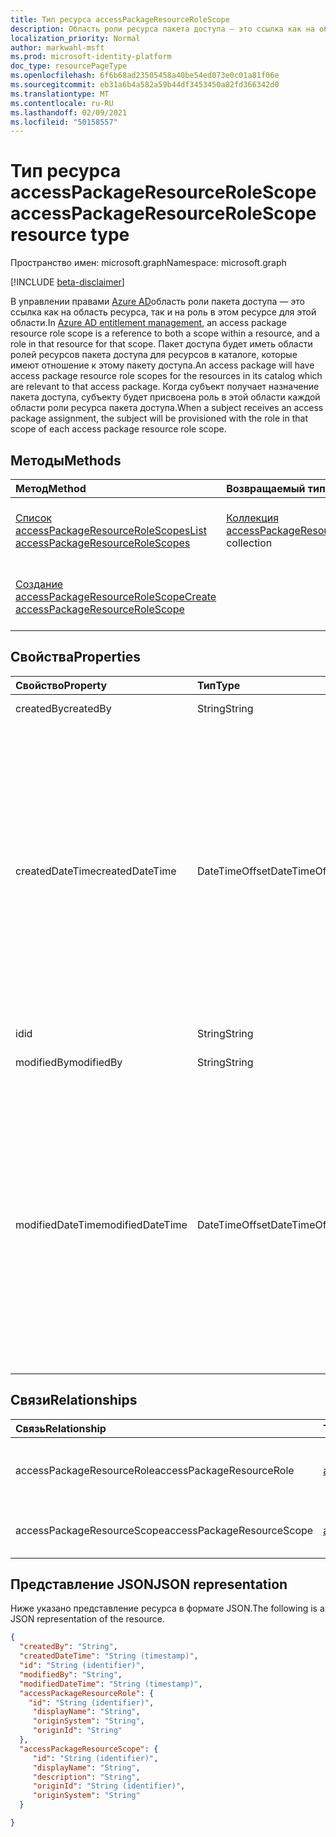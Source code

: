 ```yaml
---
title: Тип ресурса accessPackageResourceRoleScope
description: Область роли ресурса пакета доступа — это ссылка как на область в ресурсе, так и на роль в этом ресурсе.
localization_priority: Normal
author: markwahl-msft
ms.prod: microsoft-identity-platform
doc_type: resourcePageType
ms.openlocfilehash: 6f6b68ad23505458a40be54ed073e0c01a81f06e
ms.sourcegitcommit: eb31a6b4a582a59b44df3453450a82fd366342d0
ms.translationtype: MT
ms.contentlocale: ru-RU
ms.lasthandoff: 02/09/2021
ms.locfileid: "50158557"
---
```

# <a name="accesspackageresourcerolescope-resource-type"></a><span data-ttu-id="e37ef-103">Тип ресурса accessPackageResourceRoleScope</span><span class="sxs-lookup"><span data-stu-id="e37ef-103">accessPackageResourceRoleScope resource type</span></span>

<span data-ttu-id="e37ef-104">Пространство имен: microsoft.graph</span><span class="sxs-lookup"><span data-stu-id="e37ef-104">Namespace: microsoft.graph</span></span>

[!INCLUDE [beta-disclaimer](../../includes/beta-disclaimer.md)]

<span data-ttu-id="e37ef-105">В управлении правами [Azure AD](entitlementmanagement-root.md)область роли пакета доступа — это ссылка как на область ресурса, так и на роль в этом ресурсе для этой области.</span><span class="sxs-lookup"><span data-stu-id="e37ef-105">In [Azure AD entitlement management](entitlementmanagement-root.md), an access package resource role scope is a reference to both a scope within a resource, and a role in that resource for that scope.</span></span>  <span data-ttu-id="e37ef-106">Пакет доступа будет иметь области ролей ресурсов пакета доступа для ресурсов в каталоге, которые имеют отношение к этому пакету доступа.</span><span class="sxs-lookup"><span data-stu-id="e37ef-106">An access package will have access package resource role scopes for the resources in its catalog which are relevant to that access package.</span></span>  <span data-ttu-id="e37ef-107">Когда субъект получает назначение пакета доступа, субъекту будет присвоена роль в этой области каждой области роли ресурса пакета доступа.</span><span class="sxs-lookup"><span data-stu-id="e37ef-107">When a subject receives an access package assignment, the subject will be provisioned with the role in that scope of each access package resource role scope.</span></span>

## <a name="methods"></a><span data-ttu-id="e37ef-108">Методы</span><span class="sxs-lookup"><span data-stu-id="e37ef-108">Methods</span></span>

| <span data-ttu-id="e37ef-109">Метод</span><span class="sxs-lookup"><span data-stu-id="e37ef-109">Method</span></span>       | <span data-ttu-id="e37ef-110">Возвращаемый тип</span><span class="sxs-lookup"><span data-stu-id="e37ef-110">Return Type</span></span> | <span data-ttu-id="e37ef-111">Описание</span><span class="sxs-lookup"><span data-stu-id="e37ef-111">Description</span></span> |
|:-------------|:------------|:------------|
| [<span data-ttu-id="e37ef-112">Список accessPackageResourceRoleScopes</span><span class="sxs-lookup"><span data-stu-id="e37ef-112">List accessPackageResourceRoleScopes</span></span>](../api/accesspackage-list-accesspackageresourcerolescopes.md) | <span data-ttu-id="e37ef-113">[Коллекция accessPackageResourceRoleScope](accesspackageresourcerolescope.md)</span><span class="sxs-lookup"><span data-stu-id="e37ef-113">[accessPackageResourceRoleScope](accesspackageresourcerolescope.md) collection</span></span> | <span data-ttu-id="e37ef-114">Получить список объектов **accessPackageResourceRoleScope** для пакета доступа.</span><span class="sxs-lookup"><span data-stu-id="e37ef-114">Retrieve a list of **accessPackageResourceRoleScope** objects for an access package.</span></span> |
| [<span data-ttu-id="e37ef-115">Создание accessPackageResourceRoleScope</span><span class="sxs-lookup"><span data-stu-id="e37ef-115">Create accessPackageResourceRoleScope</span></span>](../api/accesspackage-post-accesspackageresourcerolescopes.md) | | <span data-ttu-id="e37ef-116">Создайте новый **объект accessPackageResourceRoleScope** для пакета доступа.</span><span class="sxs-lookup"><span data-stu-id="e37ef-116">Create a new **accessPackageResourceRoleScope** object for an access package.</span></span> |

## <a name="properties"></a><span data-ttu-id="e37ef-117">Свойства</span><span class="sxs-lookup"><span data-stu-id="e37ef-117">Properties</span></span>

| <span data-ttu-id="e37ef-118">Свойство</span><span class="sxs-lookup"><span data-stu-id="e37ef-118">Property</span></span>     | <span data-ttu-id="e37ef-119">Тип</span><span class="sxs-lookup"><span data-stu-id="e37ef-119">Type</span></span>        | <span data-ttu-id="e37ef-120">Описание</span><span class="sxs-lookup"><span data-stu-id="e37ef-120">Description</span></span> |
|:-------------|:------------|:------------|
|<span data-ttu-id="e37ef-121">createdBy</span><span class="sxs-lookup"><span data-stu-id="e37ef-121">createdBy</span></span>|<span data-ttu-id="e37ef-122">String</span><span class="sxs-lookup"><span data-stu-id="e37ef-122">String</span></span>|<span data-ttu-id="e37ef-123">Только для чтения.</span><span class="sxs-lookup"><span data-stu-id="e37ef-123">Read-only.</span></span>|
|<span data-ttu-id="e37ef-124">createdDateTime</span><span class="sxs-lookup"><span data-stu-id="e37ef-124">createdDateTime</span></span>|<span data-ttu-id="e37ef-125">DateTimeOffset</span><span class="sxs-lookup"><span data-stu-id="e37ef-125">DateTimeOffset</span></span>|<span data-ttu-id="e37ef-p102">Тип Timestamp представляет сведения о времени и дате с использованием формата ISO 8601 (всегда используется формат UTC). Например, значение полуночи 1 января 2014 г. в формате UTC выглядит так: `'2014-01-01T00:00:00Z'`.</span><span class="sxs-lookup"><span data-stu-id="e37ef-p102">The Timestamp type represents date and time information using ISO 8601 format and is always in UTC time. For example, midnight UTC on Jan 1, 2014 would look like this: `'2014-01-01T00:00:00Z'`</span></span>|
|<span data-ttu-id="e37ef-128">id</span><span class="sxs-lookup"><span data-stu-id="e37ef-128">id</span></span>|<span data-ttu-id="e37ef-129">String</span><span class="sxs-lookup"><span data-stu-id="e37ef-129">String</span></span>| <span data-ttu-id="e37ef-130">Только для чтения.</span><span class="sxs-lookup"><span data-stu-id="e37ef-130">Read-only.</span></span>|
|<span data-ttu-id="e37ef-131">modifiedBy</span><span class="sxs-lookup"><span data-stu-id="e37ef-131">modifiedBy</span></span>|<span data-ttu-id="e37ef-132">String</span><span class="sxs-lookup"><span data-stu-id="e37ef-132">String</span></span>|<span data-ttu-id="e37ef-133">Только для чтения.</span><span class="sxs-lookup"><span data-stu-id="e37ef-133">Read-only.</span></span>|
|<span data-ttu-id="e37ef-134">modifiedDateTime</span><span class="sxs-lookup"><span data-stu-id="e37ef-134">modifiedDateTime</span></span>|<span data-ttu-id="e37ef-135">DateTimeOffset</span><span class="sxs-lookup"><span data-stu-id="e37ef-135">DateTimeOffset</span></span>|<span data-ttu-id="e37ef-p103">Тип Timestamp представляет сведения о времени и дате с использованием формата ISO 8601 (всегда используется формат UTC). Например, значение полуночи 1 января 2014 г. в формате UTC выглядит так: `'2014-01-01T00:00:00Z'`.</span><span class="sxs-lookup"><span data-stu-id="e37ef-p103">The Timestamp type represents date and time information using ISO 8601 format and is always in UTC time. For example, midnight UTC on Jan 1, 2014 would look like this: `'2014-01-01T00:00:00Z'`</span></span>|

## <a name="relationships"></a><span data-ttu-id="e37ef-138">Связи</span><span class="sxs-lookup"><span data-stu-id="e37ef-138">Relationships</span></span>

| <span data-ttu-id="e37ef-139">Связь</span><span class="sxs-lookup"><span data-stu-id="e37ef-139">Relationship</span></span> | <span data-ttu-id="e37ef-140">Тип</span><span class="sxs-lookup"><span data-stu-id="e37ef-140">Type</span></span>        | <span data-ttu-id="e37ef-141">Описание</span><span class="sxs-lookup"><span data-stu-id="e37ef-141">Description</span></span> |
|:-------------|:------------|:------------|
|<span data-ttu-id="e37ef-142">accessPackageResourceRole</span><span class="sxs-lookup"><span data-stu-id="e37ef-142">accessPackageResourceRole</span></span>|[<span data-ttu-id="e37ef-143">accessPackageResourceRole</span><span class="sxs-lookup"><span data-stu-id="e37ef-143">accessPackageResourceRole</span></span>](accesspackageresourcerole.md)| <span data-ttu-id="e37ef-144">Только для чтения.</span><span class="sxs-lookup"><span data-stu-id="e37ef-144">Read-only.</span></span> <span data-ttu-id="e37ef-145">Допускается значение null.</span><span class="sxs-lookup"><span data-stu-id="e37ef-145">Nullable.</span></span>|
|<span data-ttu-id="e37ef-146">accessPackageResourceScope</span><span class="sxs-lookup"><span data-stu-id="e37ef-146">accessPackageResourceScope</span></span>|[<span data-ttu-id="e37ef-147">accessPackageResourceScope</span><span class="sxs-lookup"><span data-stu-id="e37ef-147">accessPackageResourceScope</span></span>](accesspackageresourcescope.md)| <span data-ttu-id="e37ef-p105">Только для чтения. Допускается значение null.</span><span class="sxs-lookup"><span data-stu-id="e37ef-p105">Read-only. Nullable.</span></span>|

## <a name="json-representation"></a><span data-ttu-id="e37ef-150">Представление JSON</span><span class="sxs-lookup"><span data-stu-id="e37ef-150">JSON representation</span></span>

<span data-ttu-id="e37ef-151">Ниже указано представление ресурса в формате JSON.</span><span class="sxs-lookup"><span data-stu-id="e37ef-151">The following is a JSON representation of the resource.</span></span>

<!-- {
  "blockType": "resource",
  "optionalProperties": [

  ],
  "@odata.type": "microsoft.graph.accessPackageResourceRoleScope",
  "keyProperty": "id"
}-->

```json
{
  "createdBy": "String",
  "createdDateTime": "String (timestamp)",
  "id": "String (identifier)",
  "modifiedBy": "String",
  "modifiedDateTime": "String (timestamp)",
  "accessPackageResourceRole": {
    "id": "String (identifier)",
     "displayName": "String",
     "originSystem": "String",
     "originId": "String"
  },
  "accessPackageResourceScope": {
     "id": "String (identifier)",
     "displayName": "String",
     "description": "String",
     "originId": "String (identifier)",
     "originSystem": "String"
  }

}
```

<!-- uuid: 16cd6b66-4b1a-43a1-adaf-3a886856ed98
2019-02-04 14:57:30 UTC -->
<!-- {
  "type": "#page.annotation",
  "description": "accessPackageResourceRoleScope resource",
  "keywords": "",
  "section": "documentation",
  "tocPath": ""
}-->


